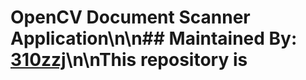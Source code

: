 # OpenCV Document Scanner Application\n\n## Maintained By: [310zzj](https://www.linkedin.com/310zzj)\n\nThis repository is 